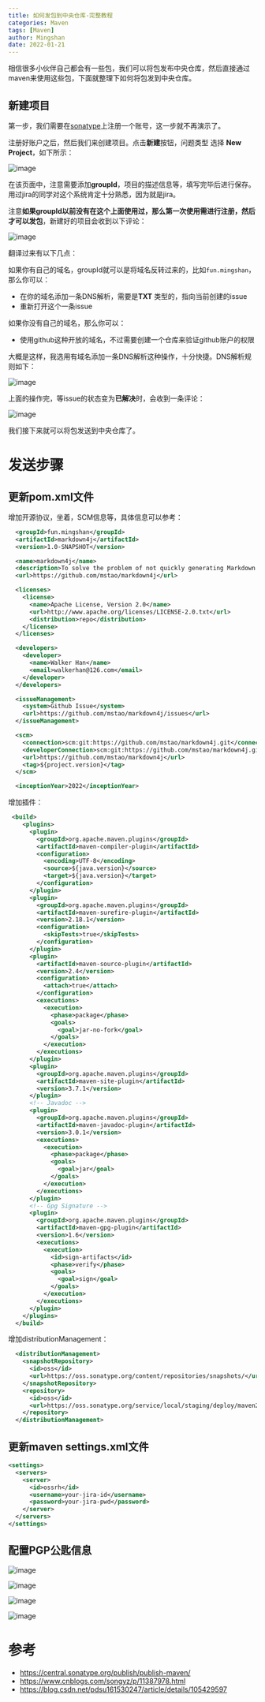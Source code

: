 ```yaml
---
title: 如何发包到中央仓库-完整教程
categories: Maven
tags: [Maven]
author: Mingshan
date: 2022-01-21
---
```


相信很多小伙伴自己都会有一些包，我们可以将包发布中央仓库，然后直接通过maven来使用这些包，下面就整理下如何将包发到中央仓库。

<!-- more -->

## 新建项目

第一步，我们需要在[sonatype](https://issues.sonatype.org/)上注册一个账号，这一步就不再演示了。

注册好账户之后，然后我们来创建项目。点击**新建**按钮，问题类型 选择 **New Project**，如下所示：

![image](https://user-images.githubusercontent.com/23411433/150465809-2b2f0628-bf0a-49ab-b717-c139e2fff60d.png)

在该页面中，注意需要添加**groupId**，项目的描述信息等，填写完毕后进行保存。用过jira的同学对这个系统肯定十分熟悉，因为就是jira。

注意**如果groupId以前没有在这个上面使用过，那么第一次使用需进行注册，然后才可以发包**，新建好的项目会收到以下评论：

![image](https://user-images.githubusercontent.com/23411433/150466057-4169ec4c-6a6d-4700-aa6a-21528a6d8542.png)

翻译过来有以下几点：

如果你有自己的域名，groupId就可以是将域名反转过来的，比如`fun.mingshan`，那么你可以：

- 在你的域名添加一条DNS解析，需要是**TXT** 类型的，指向当前创建的issue
- 重新打开这个一条issue

如果你没有自己的域名，那么你可以：

- 使用github这种开放的域名，不过需要创建一个仓库来验证github账户的权限

大概是这样，我选用有域名添加一条DNS解析这种操作，十分快捷。DNS解析规则如下：

![image](https://user-images.githubusercontent.com/23411433/150467006-bef1f0f2-42a5-4cc5-b982-7009f2d46b75.png)

上面的操作完，等issue的状态变为**已解决**时，会收到一条评论：

![image](https://user-images.githubusercontent.com/23411433/150467080-02c034c3-56de-43bb-88c8-3ee15e130085.png)

我们接下来就可以将包发送到中央仓库了。

# 发送步骤

## 更新pom.xml文件

增加开源协议，坐着，SCM信息等，具体信息可以参考：

```xml
  <groupId>fun.mingshan</groupId>
  <artifactId>markdown4j</artifactId>
  <version>1.0-SNAPSHOT</version>

  <name>markdown4j</name>
  <description>To solve the problem of not quickly generating Markdown files at the Java level, using builder mode, very simple to use.</description>
  <url>https://github.com/mstao/markdown4j</url>

  <licenses>
    <license>
      <name>Apache License, Version 2.0</name>
      <url>http://www.apache.org/licenses/LICENSE-2.0.txt</url>
      <distribution>repo</distribution>
    </license>
  </licenses>

  <developers>
    <developer>
      <name>Walker Han</name>
      <email>walkerhan@126.com</email>
    </developer>
  </developers>

  <issueManagement>
    <system>Github Issue</system>
    <url>https://github.com/mstao/markdown4j/issues</url>
  </issueManagement>

  <scm>
    <connection>scm:git:https://github.com/mstao/markdown4j.git</connection>
    <developerConnection>scm:git:https://github.com/mstao/markdown4j.git</developerConnection>
    <url>https://github.com/mstao/markdown4j</url>
    <tag>${project.version}</tag>
  </scm>

  <inceptionYear>2022</inceptionYear>
```

增加插件：

```xml
 <build>
    <plugins>
      <plugin>
        <groupId>org.apache.maven.plugins</groupId>
        <artifactId>maven-compiler-plugin</artifactId>
        <configuration>
          <encoding>UTF-8</encoding>
          <source>${java.version}</source>
          <target>${java.version}</target>
        </configuration>
      </plugin>
      <plugin>
        <groupId>org.apache.maven.plugins</groupId>
        <artifactId>maven-surefire-plugin</artifactId>
        <version>2.18.1</version>
        <configuration>
          <skipTests>true</skipTests>
        </configuration>
      </plugin>
      <plugin>
        <artifactId>maven-source-plugin</artifactId>
        <version>2.4</version>
        <configuration>
          <attach>true</attach>
        </configuration>
        <executions>
          <execution>
            <phase>package</phase>
            <goals>
              <goal>jar-no-fork</goal>
            </goals>
          </execution>
        </executions>
      </plugin>
      <plugin>
        <groupId>org.apache.maven.plugins</groupId>
        <artifactId>maven-site-plugin</artifactId>
        <version>3.7.1</version>
      </plugin>
      <!-- Javadoc -->
      <plugin>
        <groupId>org.apache.maven.plugins</groupId>
        <artifactId>maven-javadoc-plugin</artifactId>
        <version>3.0.1</version>
        <executions>
          <execution>
            <phase>package</phase>
            <goals>
              <goal>jar</goal>
            </goals>
          </execution>
        </executions>
      </plugin>
      <!-- Gpg Signature -->
      <plugin>
        <groupId>org.apache.maven.plugins</groupId>
        <artifactId>maven-gpg-plugin</artifactId>
        <version>1.6</version>
        <executions>
          <execution>
            <id>sign-artifacts</id>
            <phase>verify</phase>
            <goals>
              <goal>sign</goal>
            </goals>
          </execution>
        </executions>
      </plugin>
    </plugins>
  </build>
```

增加distributionManagement：

```xml
  <distributionManagement>
    <snapshotRepository>
      <id>oss</id>
      <url>https://oss.sonatype.org/content/repositories/snapshots/</url>
    </snapshotRepository>
    <repository>
      <id>oss</id>
      <url>https://oss.sonatype.org/service/local/staging/deploy/maven2/</url>
    </repository>
  </distributionManagement>
```

## 更新maven settings.xml文件

```xml
<settings>
  <servers>
    <server>
      <id>ossrh</id>
      <username>your-jira-id</username>
      <password>your-jira-pwd</password>
    </server>
  </servers>
</settings>
```

## 配置PGP公匙信息

![image](https://user-images.githubusercontent.com/23411433/150723396-aa5cea1f-3135-4635-a251-937846ab6151.png)

![image](https://user-images.githubusercontent.com/23411433/150723548-66173f98-6990-46c2-8be5-959467301513.png)

![image](https://user-images.githubusercontent.com/23411433/150745859-598a7d06-f59e-478b-815d-18c5fef48062.png)

![image](https://user-images.githubusercontent.com/23411433/150746724-2631ecf4-2b4b-41dd-84a4-548c8d516de5.png)

# 参考

- https://central.sonatype.org/publish/publish-maven/
- https://www.cnblogs.com/songyz/p/11387978.html
- https://blog.csdn.net/pdsu161530247/article/details/105429597
